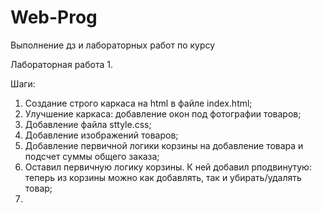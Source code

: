 # Web-Prog
Выполнение дз и лабораторных работ по курсу


Лабораторная работа 1.

Шаги:
1. Создание строго каркаса на html в файле index.html;
2. Улучшение каркаса: добавление окон под фотографии товаров;
3. Добавление файла sttyle.css;
4. Добавление изображений товаров;
5. Добавление первичной логики корзины на добавление товара и подсчет суммы общего заказа;
6. Оставил первичную логику корзины. К ней добавил рподвинутую: теперь из корзины можно как добавлять, так и убирать/удалять товар;
7. 
